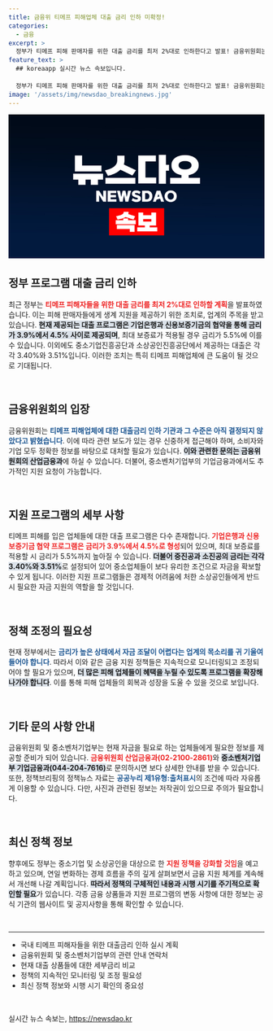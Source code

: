 ```yaml
---
title: 금융위 티메프 피해업체 대출 금리 인하 미확정!
categories:
  - 금융
excerpt: >
  정부가 티메프 피해 판매자를 위한 대출 금리를 최저 2%대로 인하한다고 발표! 금융위원회는 신중한 접근이 필요하다고 강조하며, 변화의 여파가 주목받고 있습니다. 클릭하여 자세한 내용을 확인하세요!
feature_text: >
  ## koreaapp 실시간 뉴스 속보입니다.

  정부가 티메프 피해 판매자를 위한 대출 금리를 최저 2%대로 인하한다고 발표! 금융위원회는 신중한 접근이 필요하다고 강조하며, 변화의 여파가 주목받고 있습니다. 클릭하여 자세한 내용을 확인하세요!
image: '/assets/img/newsdao_breakingnews.jpg'
---
```


<p><img src="/assets/img/newsdao_breakingnews.jpg" alt="koreaapp 속보" /></p>

<h2 data-ke-size="size26">정부 프로그램 대출 금리 인하</h2>

<p data-ke-size="size16">최근 정부는 <b><span style="color: #ee2323;">티메프 피해자들을 위한 대출 금리를 최저 2%대로 인하할 계획</span></b>을 발표하였습니다. 이는 피해 판매자들에게 생계 지원을 제공하기 위한 조치로, 업계의 주목을 받고 있습니다. <b><span style="background-color: #21538527;">현재 제공되는 대출 프로그램은 기업은행과 신용보증기금의 협약을 통해 금리가 3.9%에서 4.5% 사이로 제공되며</span></b>, 최대 보증료가 적용될 경우 금리가 5.5%에 이를 수 있습니다. 이외에도 중소기업진흥공단과 소상공인진흥공단에서 제공하는 대출은 각각 3.40%와 3.51%입니다. 이러한 조치는 특히 티메프 피해업체에 큰 도움이 될 것으로 기대됩니다.</p>

<p data-ke-size="size16">&nbsp;</p>

<h2 data-ke-size="size26">금융위원회의 입장</h2>

<p data-ke-size="size16">금융위원회는 <b><span style="color: #1a5490;">티메프 피해업체에 대한 대출금리 인하 기관과 그 수준은 아직 결정되지 않았다고 밝혔습니다</span></b>. 이에 따라 관련 보도가 있는 경우 신중하게 접근해야 하며, 소비자와 기업 모두 정확한 정보를 바탕으로 대처할 필요가 있습니다. <b><span style="background-color: #21538527;">이와 관련한 문의는 금융위원회의 산업금융과</span></b>에 하실 수 있습니다. 더불어, 중소벤처기업부의 기업금융과에서도 추가적인 지원 요청이 가능합니다.</p>

<p data-ke-size="size16">&nbsp;</p>

<h2 data-ke-size="size26">지원 프로그램의 세부 사항</h2>

<p data-ke-size="size16">티메프 피해를 입은 업체들에 대한 대출 프로그램은 다수 존재합니다. <b><span style="color: #ee2323;">기업은행과 신용보증기금 협약 프로그램은 금리가 3.9%에서 4.5%로 형성</span></b>되어 있으며, 최대 보증료를 적용할 시 금리가 5.5%까지 높아질 수 있습니다. <b><span style="background-color: #21538527;">더불어 중진공과 소진공의 금리는 각각 3.40%와 3.51%</span></b>로 설정되어 있어 중소업체들이 보다 유리한 조건으로 자금을 확보할 수 있게 됩니다. 이러한 지원 프로그램들은 경제적 어려움에 처한 소상공인들에게 반드시 필요한 자금 지원의 역할을 할 것입니다.</p>

<p data-ke-size="size16">&nbsp;</p>

<h2 data-ke-size="size26">정책 조정의 필요성</h2>

<p data-ke-size="size16">현재 정부에서는 <b><span style="color: #1a5490;">금리가 높은 상태에서 자금 조달이 어렵다는 업계의 목소리를 귀 기울여 들어야 합니다</span></b>. 따라서 이와 같은 금융 지원 정책들은 지속적으로 모니터링되고 조정되어야 할 필요가 있으며, <b><span style="background-color: #21538527;">더 많은 피해 업체들이 혜택을 누릴 수 있도록 프로그램을 확장해 나가야 합니다</span></b>. 이를 통해 피해 업체들의 회복과 성장을 도울 수 있을 것으로 보입니다.</p>

<p data-ke-size="size16">&nbsp;</p>

<h2 data-ke-size="size26">기타 문의 사항 안내</h2>

<p data-ke-size="size16">금융위원회 및 중소벤처기업부는 현재 자금을 필요로 하는 업체들에게 필요한 정보를 제공할 준비가 되어 있습니다. <b><span style="color: #ee2323;">금융위원회 산업금융과(02-2100-2861)</span></b>와 <b><span style="background-color: #21538527;">중소벤처기업부 기업금융과(044-204-7616)</span></b>로 문의하시면 보다 상세한 안내를 받을 수 있습니다. 또한, 정책브리핑의 정책뉴스 자료는 <b><span style="color: #1a5490;">공공누리 제1유형:출처표시</span></b>의 조건에 따라 자유롭게 이용할 수 있습니다. 다만, 사진과 관련된 정보는 저작권이 있으므로 주의가 필요합니다.</p>

<p data-ke-size="size16">&nbsp;</p>

<h2 data-ke-size="size26">최신 정책 정보</h2>

<p data-ke-size="size16">향후에도 정부는 중소기업 및 소상공인을 대상으로 한 <b><span style="color: #ee2323;">지원 정책을 강화할 것임</span></b>을 예고하고 있으며, 연일 변화하는 경제 흐름을 주의 깊게 살펴보면서 금융 지원 체계를 계속해서 개선해 나갈 계획입니다. <b><span style="background-color: #21538527;">따라서 정책의 구체적인 내용과 시행 시기를 주기적으로 확인할 필요</span></b>가 있습니다. 각종 금융 상품들과 지원 프로그램의 변동 사항에 대한 정보는 공식 기관의 웹사이트 및 공지사항을 통해 확인할 수 있습니다.</p>

<p data-ke-size="size16">&nbsp;</p>

<hr>

<ul>
    <li>국내 티메프 피해자들을 위한 대출금리 인하 실시 계획</li>
    <li>금융위원회 및 중소벤처기업부의 관련 안내 연락처</li>
    <li>현재 대출 상품들에 대한 세부금리 비교</li>
    <li>정책의 지속적인 모니터링 및 조정 필요성</li>
    <li>최신 정책 정보와 시행 시기 확인의 중요성</li>
</ul>

<p data-ke-size="size16">&nbsp;</p>
실시간 뉴스 속보는, <a href="https://newsdao.kr" rel="dofollow">https://newsdao.kr</a>


